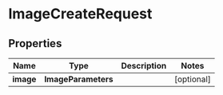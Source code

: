 

# ImageCreateRequest


## Properties

| Name | Type | Description | Notes |
|------------ | ------------- | ------------- | -------------|
|**image** | **ImageParameters** |  |  [optional] |



